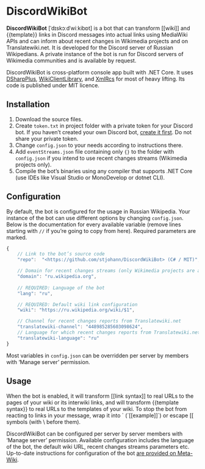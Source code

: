 # DiscordWikiBot
**DiscordWikiBot** [ˈdɪskɔːdˈwiːkibɒt] is a bot that can transform [[wiki]] and {{template}} links in Discord messages into actual links using MediaWiki APIs and can inform about recent changes in Wikimedia projects and on Translatewiki.net. It is developed for the Discord server of Russian Wikipedians. A private instance of the bot is run for Discord servers of Wikimedia communities and is available by request.

DiscordWikiBot is cross-platform console app built with .NET Core. It uses [DSharpPlus](https://github.com/NaamloosDT/DSharpPlus), [WikiClientLibrary](https://github.com/CXuesong/WikiClientLibrary), and [XmlRcs](https://github.com/huggle/XMLRCS/tree/master/clients/c%23/XmlRcs) for most of heavy lifting. Its code is published under MIT licence.

## Installation
1. Download the source files.
2. Create `token.txt` in project folder with a private token for your Discord bot. If you haven’t created your own Discord bot, [create it first](https://discordapp.com/developers/applications/me). Do not share your private token.
3. Change `config.json` to your needs according to instructions there.
4. Add `eventStreams.json` file containing only `{}` to the folder with `config.json` if you intend to use recent changes streams (Wikimedia projects only).
5. Compile the bot’s binaries using any compiler that supports .NET Core (use IDEs like Visual Studio or MonoDevelop or dotnet CLI).

## Configuration
By default, the bot is configured for the usage in Russian Wikipedia. Your instance of the bot can use different options by changing `config.json`. Below is the documentation for every available variable (remove lines starting with `//` if you’re going to copy from here). Required parameters are marked.

```js
{
	// Link to the bot’s source code
	"repo":  "<https://github.com/stjohann/DiscordWikiBot> (C# / MIT)",

	// Domain for recent changes streams (only Wikimedia projects are allowed)
	"domain": "ru.wikipedia.org",
	
	// REQUIRED: Language of the bot
	"lang": "ru",

	// REQUIRED: Default wiki link configuration
	"wiki": "https://ru.wikipedia.org/wiki/$1",

	// Channel for recent changes reports from Translatewiki.net
	"translatewiki-channel": "448985285603098624",
	// Language for which recent changes reports from Translatewiki.net should be sent
	"translatewiki-language": "ru"
}
```

Most variables in `config.json` can be overridden per server by members with ‘Manage server’ permission.

## Usage
When the bot is enabled, it will transform [[link syntax]] to real URLs to the pages of your wiki or its interwiki links, and will transform {{template syntax}} to real URLs to the templates of your wiki. To stop the bot from reacting to links in your message, wrap it into \` (\`[[example]]\`) or escape [[ symbols (with \\ before them).

DiscordWikiBot can be configured per server by server members with ‘Manage server’ permission. Available configuration includes the language of the bot, the default wiki URL, recent changes streams parameters etc. Up-to-date instructions for configuration of the bot [are provided on Meta-Wiki](https://meta.wikimedia.org/wiki/Discord#WikiBot).
